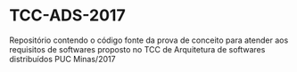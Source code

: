 # TCC-ADS-2017
Repositório contendo o código fonte da prova de conceito para atender aos requisitos de softwares proposto no TCC  de Arquitetura de softwares distribuídos PUC Minas/2017
